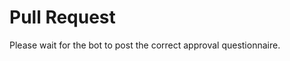 # Pull Request

<!-- Maintainer-only fields will be added automatically -->

Please wait for the bot to post the correct approval questionnaire.
